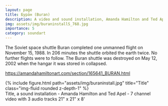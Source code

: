 ```yaml
---
layout: page
title: Бура́н (Buran)
description: A video and sound installation, Amanda Hamilton and Ted Apel
img: assets/img/buraninstallS_768.jpg
importance: 5
category: soundart
---
```


The Soviet space shuttle Buran completed one unmanned flight on November 15, 1988. In 206 minutes the shuttle orbited the earth twice. No further flights were to follow. The Buran shuttle was destroyed on May 12, 2002 when the hangar it was stored in collapsed.

https://amandahamiltonart.com/section/165641_BURAN.html

<div class="row">
    <div class="col-sm mt-3 mt-md-0">
        {% include figure.html path="assets/img/buraninstall.jpg" title="Title" class="img-fluid rounded z-depth-1" %}
    </div>
</div>
<div class="caption">
    Title, a sound installation - Amanda Hamilton and Ted Apel - 7 channel video with 3 audio tracks 21" x 21" x 8'

</div>




